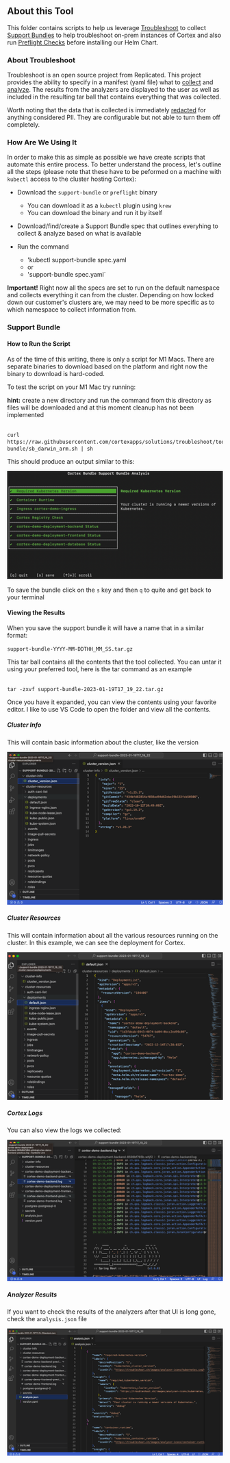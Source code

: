 ## About this Tool

This folder contains scripts to help us leverage [Troubleshoot](https://troubleshoot.sh/) to collect [Support Bundles](https://troubleshoot.sh/docs/support-bundle/introduction/) to help troubleshoot on-prem instances of Cortex and also run [Preflight Checks](https://troubleshoot.sh/docs/preflight/introduction/) before installing our Helm Chart.


### About Troubleshoot

Troubleshoot is an open source project from Replicated. This project provides the ability to specify in a manifest (yaml file) what to [collect](https://troubleshoot.sh/docs/collect/) and [analyze](https://troubleshoot.sh/docs/analyze/). The results from the analyzers are displayed to the user as well as included in the resulting tar ball that contains everything that was collected.

Worth noting that the data that is collected is immediately [redacted](https://troubleshoot.sh/docs/redact/) for anything considered PII. They are configurable but not able to turn them off completely.

### How Are We Using It

In order to make this as simple as possible we have create scripts that automate this entire process. To better understand the process, let's outline all the steps (please note that these have to be peformed on a machine with `kubectl` access to the cluster hosting Cortex):

* Download the `support-bundle` or `preflight` binary
    * You can download it as a `kubectl` plugin using `krew`
    * You can download the binary and run it by itself

* Download/find/create a Support Bundle spec that outlines everyhing to collect & analyze based on what is available 

* Run the command 
    * 'kubectl support-bundle spec.yaml
    *  or
    * 'support-bundle spec.yaml`

**Important!** Right now all the specs are set to run on the default namespace and collects everything it can from the cluster. Depending on how locked down our customer's clusters are, we may need to be more specific as to which namespace to collect information from. 

### Support Bundle

#### How to Run the Script

As of the time of this writing, there is only a script for M1 Macs. There are separate binaries to download based on the platform and right now the binary to download is hard-coded.

To test the script on your M1 Mac try running:

**hint:** create a new directory and run the command from this directory as files will be downloaded and at this moment cleanup has not been implemented

```shell

curl https://raw.githubusercontent.com/cortexapps/solutions/troubleshoot/tools/troubleshoot/scripts/support-bundle/sb_darwin_arm.sh | sh

```
This should produce an output similar to this:

![output](img/output.png)

To save the bundle click on the `s` key and then `q` to quite and get back to your terminal

#### Viewing the Results

When you save the support bundle it will have a name that in a similar format:

`support-bundle-YYYY-MM-DDTHH_MM_SS.tar.gz`

This tar ball contains all the contents that the tool collected. You can untar it using your preferred tool, here is the tar command as an example

```shell

tar -zxvf support-bundle-2023-01-19T17_19_22.tar.gz

```

Once you have it expanded, you can view the contents using your favorite editor. I like to use VS Code to open the folder and view all the contents.

##### Cluster Info

This will contain basic information about the cluster, like the version

![Cluster Info](img/cluster_info.png)

##### Cluster Resources

This will contain information about all the various resources running on the cluster. In this example, we can see the deployment for Cortex.

![Cluster Resources](img/cluster_resources.png)

##### Cortex Logs

You can also view the logs we collected:

![Cortex Logs](img/cortex_log.png)

##### Analyzer Results

If you want to check the results of the analyzers after that UI is long gone, check the `analysis.json` file

![Analysis](img/analysis_json.png)

